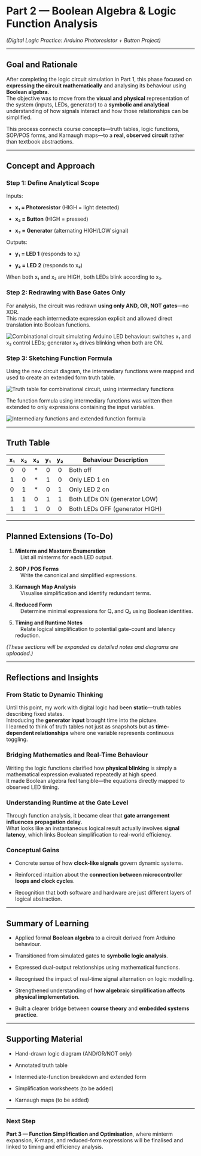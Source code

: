 # Part 2 — Boolean Algebra & Logic Function Analysis

_(Digital Logic Practice: Arduino Photoresistor + Button Project)_

---
## Goal and Rationale

After completing the logic circuit simulation in Part 1, this phase focused on **expressing the circuit mathematically** and analysing its behaviour using **Boolean algebra**.  
The objective was to move from the **visual and physical** representation of the system (inputs, LEDs, generator) to a **symbolic and analytical** understanding of how signals interact and how those relationships can be simplified.

This process connects course concepts—truth tables, logic functions, SOP/POS forms, and Karnaugh maps—to a **real, observed circuit** rather than textbook abstractions.

---
## Concept and Approach

### Step 1: Define Analytical Scope

Inputs:

- **x₁ = Photoresistor** (HIGH = light detected)

- **x₂ = Button** (HIGH = pressed)

- **x₃ = Generator** (alternating HIGH/LOW signal)


Outputs:

- **y₁ = LED 1** (responds to x₁)

- **y₂ = LED 2** (responds to x₂)


When both x₁ and x₂ are HIGH, both LEDs blink according to x₃.

### Step 2: Redrawing with Base Gates Only

For analysis, the circuit was redrawn **using only AND, OR, NOT gates**—no XOR.  
This made each intermediate expression explicit and allowed direct translation into Boolean functions.

![Combinational circuit simulating Arduino LED behaviour: switches x₁ and  x₂ control LEDs; generator x₃ drives blinking when both are ON.](./Notes/circuit.jpg)

### Step 3: Sketching Function Formula

Using the new circuit diagram, the intermediary functions were mapped and used to create an extended form truth table.

![Truth table for combinational circuit, using intermediary functions](./Notes/table.jpg)

The function formula using intermediary functions was written then extended to only expressions containing the input variables.

![Intermediary functions and extended function formula](./Notes/function_ext.jpg)


---
## Truth Table

| x₁  | x₂  | x₃  | y₁  | y₂  | Behaviour Description          |
| :-: | :-: | :-: | :-: | :-: | ------------------------------ |
|  0  |  0  |  *  |  0  |  0  | Both off                       |
|  1  |  0  |  *  |  1  |  0  | Only LED 1 on                  |
|  0  |  1  |  *  |  0  |  1  | Only LED 2 on                  |
|  1  |  1  |  0  |  1  |  1  | Both LEDs ON (generator LOW)   |
|  1  |  1  |  1  |  0  |  0  | Both LEDs OFF (generator HIGH) |

---
## Planned Extensions (To-Do)

1. **Minterm and Maxterm Enumeration**  
     List all minterms for each LED output.

2. **SOP / POS Forms**  
     Write the canonical and simplified expressions.

3. **Karnaugh Map Analysis**  
     Visualise simplification and identify redundant terms.

4. **Reduced Form**  
     Determine minimal expressions for Q₁ and Q₂ using Boolean identities.

5. **Timing and Runtime Notes**  
     Relate logical simplification to potential gate-count and latency reduction.


_(These sections will be expanded as detailed notes and diagrams are uploaded.)_

---

## Reflections and Insights

### From Static to Dynamic Thinking

Until this point, my work with digital logic had been **static**—truth tables describing fixed states.  
Introducing the **generator input** brought time into the picture.  
I learned to think of truth tables not just as snapshots but as **time-dependent relationships** where one variable represents continuous toggling.

### Bridging Mathematics and Real-Time Behaviour

Writing the logic functions clarified how **physical blinking** is simply a mathematical expression evaluated repeatedly at high speed.  
It made Boolean algebra feel tangible—the equations directly mapped to observed LED timing.

### Understanding Runtime at the Gate Level

Through function analysis, it became clear that **gate arrangement influences propagation delay**.  
What looks like an instantaneous logical result actually involves **signal latency**, which links Boolean simplification to real-world efficiency.

### Conceptual Gains

- Concrete sense of how **clock-like signals** govern dynamic systems.

- Reinforced intuition about the **connection between microcontroller loops and clock cycles**.

- Recognition that both software and hardware are just different layers of logical abstraction.

---
## Summary of Learning

- Applied formal **Boolean algebra** to a circuit derived from Arduino behaviour.

- Transitioned from simulated gates to **symbolic logic analysis**.

- Expressed dual-output relationships using mathematical functions.

- Recognised the impact of real-time signal alternation on logic modelling.

- Strengthened understanding of **how algebraic simplification affects physical implementation**.

- Built a clearer bridge between **course theory** and **embedded systems practice**.

---
## Supporting Material

- Hand-drawn logic diagram (AND/OR/NOT only)

- Annotated truth table

- Intermediate-function breakdown and extended form

- Simplification worksheets (to be added)

- Karnaugh maps (to be added)

---

### Next Step

**Part 3 — Function Simplification and Optimisation**, where minterm expansion, K-maps, and reduced-form expressions will be finalised and linked to timing and efficiency analysis.